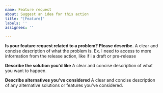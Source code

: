 ```yaml
---
name: Feature request
about: Suggest an idea for this action
title: "[Feature]"
labels: ''
assignees: ''

---
```


**Is your feature request related to a problem? Please describe.**
A clear and concise description of what the problem is. Ex. I need to access to more information from the release action, like if i a draft or pre-release

**Describe the solution you'd like**
A clear and concise description of what you want to happen.

**Describe alternatives you've considered**
A clear and concise description of any alternative solutions or features you've considered.
